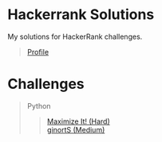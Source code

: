 # Hackerrank Solutions
My solutions for HackerRank challenges.

>[Profile](https://www.hackerrank.com/SteffenLeonardo)

# Challenges
>Python
>>[Maximize It! (Hard)](https://www.hackerrank.com/challenges/maximize-it/problem)\
>>[ginortS (Medium)](https://www.hackerrank.com/challenges/ginorts/problem)
